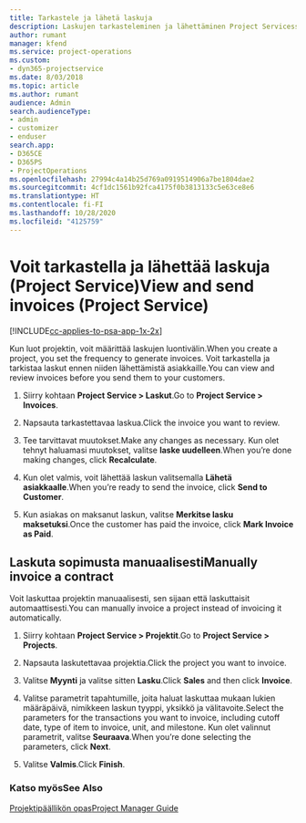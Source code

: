 ```yaml
---
title: Tarkastele ja lähetä laskuja
description: Laskujen tarkasteleminen ja lähettäminen Project Servicessä
author: rumant
manager: kfend
ms.service: project-operations
ms.custom:
- dyn365-projectservice
ms.date: 8/03/2018
ms.topic: article
ms.author: rumant
audience: Admin
search.audienceType:
- admin
- customizer
- enduser
search.app:
- D365CE
- D365PS
- ProjectOperations
ms.openlocfilehash: 27994c4a14b25d769a0919514906a7be1804dae2
ms.sourcegitcommit: 4cf1dc1561b92fca4175f0b3813133c5e63ce8e6
ms.translationtype: HT
ms.contentlocale: fi-FI
ms.lasthandoff: 10/28/2020
ms.locfileid: "4125759"
---
```

# <a name="view-and-send-invoices-project-service"></a><span data-ttu-id="e0c1f-103">Voit tarkastella ja lähettää laskuja (Project Service)</span><span class="sxs-lookup"><span data-stu-id="e0c1f-103">View and send invoices (Project Service)</span></span>

[!INCLUDE[cc-applies-to-psa-app-1x-2x](../includes/cc-applies-to-psa-app-1x-2x.md)]

<span data-ttu-id="e0c1f-104">Kun luot projektin, voit määrittää laskujen luontivälin.</span><span class="sxs-lookup"><span data-stu-id="e0c1f-104">When you create a project, you set the frequency to generate invoices.</span></span> <span data-ttu-id="e0c1f-105">Voit tarkastella ja tarkistaa laskut ennen niiden lähettämistä asiakkaille.</span><span class="sxs-lookup"><span data-stu-id="e0c1f-105">You can view and review invoices before you send them to your customers.</span></span>  
  
1.  <span data-ttu-id="e0c1f-106">Siirry kohtaan **Project Service > Laskut**.</span><span class="sxs-lookup"><span data-stu-id="e0c1f-106">Go to **Project Service > Invoices**.</span></span>  
  
2.  <span data-ttu-id="e0c1f-107">Napsauta tarkastettavaa laskua.</span><span class="sxs-lookup"><span data-stu-id="e0c1f-107">Click the invoice you want to review.</span></span>  
  
3.  <span data-ttu-id="e0c1f-108">Tee tarvittavat muutokset.</span><span class="sxs-lookup"><span data-stu-id="e0c1f-108">Make any changes as necessary.</span></span> <span data-ttu-id="e0c1f-109">Kun olet tehnyt haluamasi muutokset, valitse **laske uudelleen**.</span><span class="sxs-lookup"><span data-stu-id="e0c1f-109">When you’re done making changes, click **Recalculate**.</span></span>  
  
4.  <span data-ttu-id="e0c1f-110">Kun olet valmis, voit lähettää laskun valitsemalla **Lähetä asiakkaalle**.</span><span class="sxs-lookup"><span data-stu-id="e0c1f-110">When you’re ready to send the invoice, click **Send to Customer**.</span></span>  
  
5.  <span data-ttu-id="e0c1f-111">Kun asiakas on maksanut laskun, valitse **Merkitse lasku maksetuksi**.</span><span class="sxs-lookup"><span data-stu-id="e0c1f-111">Once the customer has paid the invoice, click **Mark Invoice as Paid**.</span></span>  
  
## <a name="manually-invoice-a-contract"></a><span data-ttu-id="e0c1f-112">Laskuta sopimusta manuaalisesti</span><span class="sxs-lookup"><span data-stu-id="e0c1f-112">Manually invoice a contract</span></span>  
 <span data-ttu-id="e0c1f-113">Voit laskuttaa projektin manuaalisesti, sen sijaan että laskuttaisit automaattisesti.</span><span class="sxs-lookup"><span data-stu-id="e0c1f-113">You can manually invoice a project instead of invoicing it automatically.</span></span>  
  
1.  <span data-ttu-id="e0c1f-114">Siirry kohtaan **Project Service > Projektit**.</span><span class="sxs-lookup"><span data-stu-id="e0c1f-114">Go to **Project Service > Projects**.</span></span>  
  
2.  <span data-ttu-id="e0c1f-115">Napsauta laskutettavaa projektia.</span><span class="sxs-lookup"><span data-stu-id="e0c1f-115">Click the project you want to invoice.</span></span>  
  
3.  <span data-ttu-id="e0c1f-116">Valitse **Myynti** ja valitse sitten **Lasku**.</span><span class="sxs-lookup"><span data-stu-id="e0c1f-116">Click **Sales** and then click **Invoice**.</span></span>  
  
4.  <span data-ttu-id="e0c1f-117">Valitse parametrit tapahtumille, joita haluat laskuttaa mukaan lukien määräpäivä, nimikkeen laskun tyyppi, yksikkö ja välitavoite.</span><span class="sxs-lookup"><span data-stu-id="e0c1f-117">Select the parameters for the transactions you want to invoice, including cutoff date, type of item to invoice, unit, and milestone.</span></span> <span data-ttu-id="e0c1f-118">Kun olet valinnut parametrit, valitse **Seuraava**.</span><span class="sxs-lookup"><span data-stu-id="e0c1f-118">When you’re done selecting the parameters, click **Next**.</span></span>  
  
5.  <span data-ttu-id="e0c1f-119">Valitse **Valmis**.</span><span class="sxs-lookup"><span data-stu-id="e0c1f-119">Click **Finish**.</span></span>  
  
### <a name="see-also"></a><span data-ttu-id="e0c1f-120">Katso myös</span><span class="sxs-lookup"><span data-stu-id="e0c1f-120">See Also</span></span>  
 [<span data-ttu-id="e0c1f-121">Projektipäällikön opas</span><span class="sxs-lookup"><span data-stu-id="e0c1f-121">Project Manager Guide</span></span>](../psa/project-manager-guide.md)
